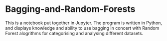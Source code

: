 # Bagging-and-Random-Forests
This is a notebook put together in Jupyter.
The program is written in Python, and displays knowledge and ability to use bagging in concert with Random Forest alogrithms for categorising and analysing different datasets.
